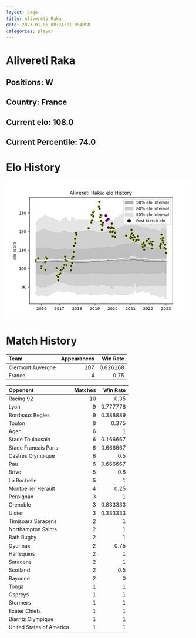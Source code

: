 ```yaml
---  
layout: page  
title: Alivereti Raka  
date: 2023-01-06 00:24:01.854098  
categories: player  
---
```

# Alivereti Raka

## Positions: W

## Country: France

## Current elo: 108.0

## Current Percentile: 74.0

# Elo History


![elo history](history_AliveretiRaka.png)
# Match History


| Team              |   Appearances |   Win Rate |
|:------------------|--------------:|-----------:|
| Clermont Auvergne |           107 |   0.626168 |
| France            |             4 |   0.75     |

| Opponent                 |   Matches |   Win Rate |
|:-------------------------|----------:|-----------:|
| Racing 92                |        10 |   0.35     |
| Lyon                     |         9 |   0.777778 |
| Bordeaux Begles          |         9 |   0.388889 |
| Toulon                   |         8 |   0.375    |
| Agen                     |         6 |   1        |
| Stade Toulousain         |         6 |   0.166667 |
| Stade Francais Paris     |         6 |   0.666667 |
| Castres Olympique        |         6 |   0.5      |
| Pau                      |         6 |   0.666667 |
| Brive                    |         5 |   0.8      |
| La Rochelle              |         5 |   1        |
| Montpellier Herault      |         4 |   0.25     |
| Perpignan                |         3 |   1        |
| Grenoble                 |         3 |   0.833333 |
| Ulster                   |         3 |   0.333333 |
| Timisoara Saracens       |         2 |   1        |
| Northampton Saints       |         2 |   1        |
| Bath Rugby               |         2 |   1        |
| Oyonnax                  |         2 |   0.75     |
| Harlequins               |         2 |   1        |
| Saracens                 |         2 |   1        |
| Scotland                 |         2 |   0.5      |
| Bayonne                  |         2 |   0        |
| Tonga                    |         1 |   1        |
| Ospreys                  |         1 |   1        |
| Stormers                 |         1 |   1        |
| Exeter Chiefs            |         1 |   1        |
| Biarritz Olympique       |         1 |   1        |
| United States of America |         1 |   1        |